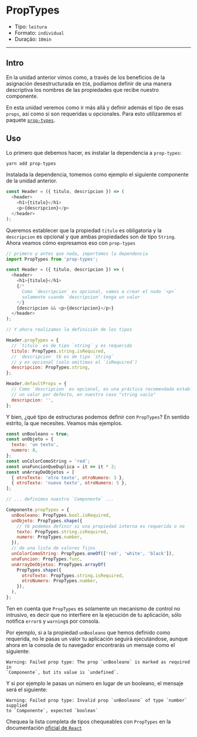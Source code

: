 # PropTypes

* Tipo: `leitura`
* Formato: `individual`
* Duração: `10min`

***

## Intro

En la unidad anterior vimos como, a través de los beneficios de la asignación
desestructurada en `ES6`, podíamos definir de una manera descriptiva los nombres
de las propiedades que recibe nuestro componente.

En esta unidad veremos como ir más allá y definir además el tipo de esas
`props`, así como si son requeridas u opcionales. Para esto utilizaremos el
paquete [`prop-types`](https://github.com/facebook/prop-types).

## Uso

Lo primero que debemos hacer, es instalar la dependencia a `prop-types`:

```sh
yarn add prop-types
```

Instalada la dependencia, tomemos como ejemplo el siguiente componente de la
unidad anterior.

```js
const Header = ({ titulo, descripcion }) => (
  <header>
    <h1>{titulo}</h1>
    <p>{descripcion}</p>
  </header>
);
```

Queremos establecer que la propiedad `titulo` es obligatoria y la `descripcion`
es opcional y que ambas propiedades son de tipo `String`. Ahora veamos cómo
expresamos eso con `prop-types`

```js
// primero y antes que nada, importamos la dependencia
import PropTypes from 'prop-types';

const Header = ({ titulo, descripcion }) => (
  <header>
    <h1>{titulo}</h1>
    {/*
      Como `descripcion` es opcional, vamos a crear el nodo `<p>`
      solamente cuando `descripcion` tenga un valor
    */}
    {descripcion && <p>{descripcion}</p>}
  </header>
);

// Y ahora realizamos la definición de los tipos

Header.propTypes = {
  // `titulo` es de tipo `string` y es requerido
  titulo: PropTypes.string.isRequired,
  // `descripcion` tb es de tipo `string`
  // y es opcional (solo omitimos el `isRequired`)
  descripcion: PropTypes.string,
};

Header.defaultProps = {
  // Como `descripcion` es opcional, es una práctica recomendada establecerle
  // un valor por defecto, en nuestro caso "string vacio"
  descripcion: '',
};
```

Y bien, ¿qué tipo de estructuras podemos definir con `PropTypes`? En sentido
estrito, la que necesites. Veamos más ejemplos.

```js
const unBooleano = true;
const unObjeto = {
  texto: 'un texto',
  numero: 8,
};
const unColorComoString = 'red';
const unaFuncionQueDuplica = it => it * 2;
const unArrayDeObjetos = [
  { otroTexto: 'otro texto', otroNumero: 3 },
  { otroTexto: 'nuevo texto', otroNumero: 5 },
];

// ... definimos nuestro `Componente` ...

Componente.propTypes = {
  unBooleano: PropTypes.bool.isRequired,
  unObjeto: PropTypes.shape({
    // tb podemos definir si una propiedad interna es requerida o no
    texto: PropTypes.string.isRequired,
    numero: PropTypes.number,
  }),
  // de una lista de valores fijos
  unColorComoString: PropTypes.oneOf(['red', 'white', 'black']),
  unaFuncion: PropTypes.func,
  unArrayDeObjetos: PropTypes.arrayOf(
    PropTypes.shape({
      otroTexto: PropTypes.string.isRequired,
      otroNumero: PropTypes.number,
    }),
  ),
};
```

Ten en cuenta que `PropTypes` es solamente un mecanismo de control no
intrusivo, es decir que no interfiere en la ejecución de tu aplicación, sólo
notifica `error`s y `warning`s por consola.

Por ejemplo, si a la propiedad `unBooleano` que hemos definido como requerida,
no le pasas un valor tu aplicación seguirá ejecutándose, aunque ahora en la
consola de tu navegador encontrarás un mensaje como el siguiente:

```text
Warning: Failed prop type: The prop `unBooleano` is marked as required in
`Componente`, but its value is `undefined`.
```

Y si por ejemplo le pasas un número en lugar de un booleano, el mensaje será
el siguiente:

```text
Warning: Failed prop type: Invalid prop `unBooleano` of type `number` supplied
to `Componente`, expected `boolean`
```

Chequea la lista completa de tipos chequeables con `PropTypes` en la
documentación [oficial de `React`](https://facebook.github.io/react/docs/typechecking-with-proptypes.html)
